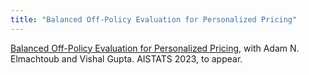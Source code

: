 ```yaml
---
title: "Balanced Off-Policy Evaluation for Personalized Pricing"
---
```

[Balanced Off-Policy Evaluation for Personalized Pricing](https://arxiv.org/abs/2302.12736), with Adam N. Elmachtoub and Vishal Gupta. AISTATS 2023, to appear. 

